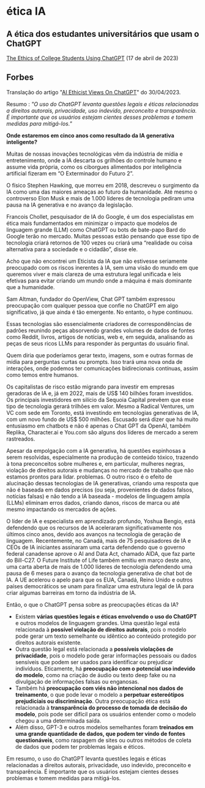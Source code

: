 # ética IA

## A ética dos estudantes universitários que usam o ChatGPT

[The Ethics of College Students Using ChatGPT](https://ethicspolicy.unc.edu/news/2023/04/17/the-ethics-of-college-students-using-chatgpt/) (17 de abril de 2023)

## Forbes

Translação do artigo "[AI Ethicist Views On ChatGPT](https://www.forbes.com/sites/cindygordon/2023/04/30/ai-ethicist-views-on-chatgpt/?sh=5078e279eb70)" do 30/04/2023.

Resumo : *"O uso do ChatGPT levanta questões legais e éticas relacionadas a direitos autorais, privacidade, uso indevido, preconceito e transparência. É importante que os usuários estejam cientes desses problemas e tomem medidas para mitigá-los."*

<p><b>Onde estaremos em cinco anos como resultado da IA generativa inteligente?</b></p>

Muitas de nossas inovações tecnológicas vêm da indústria de mídia e entretenimento, onde a IA descarta os grilhões do controle humano e assume vida própria, como os ciborgues alimentados por inteligência artificial fizeram em “O Exterminador do Futuro 2”.

O físico Stephen Hawking, que morreu em 2018, descreveu o surgimento da IA como uma das maiores ameaças ao futuro da humanidade. Até mesmo o controverso Elon Musk e mais de 1.000 líderes de tecnologia pediram uma pausa na IA generativa e no avanço da legislação.

Francois Chollet, pesquisador de IA do Google, é um dos especialistas em ética mais fundamentados em minimizar o impacto que modelos de linguagem grande (LLM) como ChatGPT ou bots de bate-papo Bard do Google terão no mercado. Muitas pessoas estão pensando que esse tipo de tecnologia criará retornos de 100 vezes ou criará uma “realidade ou coisa alternativa para a sociedade e o cidadão”, disse ele.

Acho que não encontrei um Eticista da IA que não estivesse seriamente preocupado com os riscos inerentes à IA, sem uma visão do mundo em que queremos viver e mais clareza de uma estrutura legal unificada e leis efetivas para evitar criando um mundo onde a máquina é mais dominante que a humanidade.

Sam Altman, fundador do OpenView, Chat GPT também expressou preocupação com qualquer pessoa que confie no ChatGPT em algo significativo, já que ainda é tão emergente. No entanto, o hype continuou.

Essas tecnologias são essencialmente criadores de correspondências de padrões reunindo peças absorvendo grandes volumes de dados de fontes como Reddit, livros, artigos de notícias, web e, em seguida, analisando as peças de seus ricos LLMs para responder às perguntas do usuário final.

Quem diria que poderíamos gerar texto, imagens, som e outras formas de mídia para perguntas curtas ou prompts. Isso trará uma nova onda de interações, onde podemos ter comunicações bidirecionais contínuas, assim como temos entre humanos.

Os capitalistas de risco estão migrando para investir em empresas geradoras de IA e, já em 2022, mais de US$ 140 bilhões foram investidos. Os principais investidores em silício da Sequoia Capital prevêem que esse tipo de tecnologia gerará trilhões em valor. Mesmo a Radical Ventures, um VC com sede em Toronto, está investindo em tecnologias generativas de IA, com um novo fundo de US$ 500 milhões. Escusado será dizer que há muito entusiasmo em chatbots e não é apenas o Chat GPT da OpenAI, também Replika, Character.ai e You.com são alguns dos líderes de mercado a serem rastreados.

Apesar da empolgação com a IA generativa, há questões espinhosas a serem resolvidas, especialmente na produção de conteúdo tóxico, trazendo à tona preconceitos sobre mulheres e, em particular, mulheres negras, violação de direitos autorais e mudanças no mercado de trabalho que não estamos prontos para lidar. problemas. O outro risco é o efeito de alucinação dessas tecnologias de IA generativas, criando uma resposta que não é baseada em dados precisos (ou seja, provenientes de dados falsos, notícias falsas) e não tendo a IA baseada - modelos de linguagem ampla (LLMs) eliminam erros dados, criando danos, riscos de marca ou até mesmo impactando os mercados de ações.

O líder de IA e especialista em aprendizado profundo, Yoshua Bengio, está defendendo que os recursos de IA aceleraram significativamente nos últimos cinco anos, devido aos avanços na tecnologia de geração de linguagem. Recentemente, no Canadá, mais de 75 pesquisadores de IA e CEOs de IA iniciantes assinaram uma carta defendendo que o governo federal canadense aprove o AI and Data Act, chamado AIDA, que faz parte do Bill-C27. O Future Institute of Life também emitiu em março deste ano, uma carta aberta de mais de 1.000 líderes de tecnologia defendendo uma pausa de 6 meses para o avanço da tecnologia generativa de chat bot de IA. A UE acelerou o apelo para que os EUA, Canadá, Reino Unido e outros países democráticos se unam para finalizar uma estrutura legal de IA para criar algumas barreiras em torno da indústria de IA.

Então, o que o ChatGPT pensa sobre as preocupações éticas da IA?

- Existem **várias questões legais e éticas envolvendo o uso do ChatGPT** e outros modelos de linguagem grandes. Uma questão legal está relacionada à **possível violação de direitos autorais**, pois o modelo pode gerar um texto semelhante ou idêntico ao conteúdo protegido por direitos autorais existente.
- Outra questão legal está relacionada a **possíveis violações de privacidade**, pois o modelo pode gerar informações pessoais ou dados sensíveis que podem ser usados para identificar ou prejudicar indivíduos. Eticamente, há **preocupação com o potencial uso indevido do modelo**, como na criação de áudio ou texto deep fake ou na divulgação de informações falsas ou enganosas.
- Também há **preocupação com viés não intencional nos dados de treinamento**, o que pode levar o modelo a **perpetuar estereótipos prejudiciais ou discriminação**. Outra preocupação ética está relacionada à **transparência do processo de tomada de decisão do modelo**, pois pode ser difícil para os usuários entender como o modelo chegou a uma determinada saída.
- Além disso, GPT-3 e outros modelos semelhantes foram **treinados em uma grande quantidade de dados, que podem ter vindo de fontes questionáveis**, como raspagem de sites ou outros métodos de coleta de dados que podem ter problemas legais e éticos.

Em resumo, o uso do ChatGPT levanta questões legais e éticas relacionadas a direitos autorais, privacidade, uso indevido, preconceito e transparência. É importante que os usuários estejam cientes desses problemas e tomem medidas para mitigá-los.
